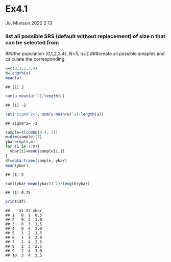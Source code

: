 Ex4.1
================
Jo, Munsun
2022 2 13

### list all possible SRS (default without replacement) of size n that can be selected from

\#\#\#the population {0,1,2,3,4}, N=5, n=2 \#\#\#create all possible
smaples and calculate the corresponding

``` r
u=c(0,1,2,3,4)
N=length(u)
mean(u)
```

    ## [1] 2

``` r
sum(u-mean(u)^2)/length(u)
```

    ## [1] -2

``` r
cat("sigma^2=", sum(u-mean(u)^2)/length(u))
```

    ## sigma^2= -2

``` r
sample=t(combn(0:4, 2))
m=dim(sample)[1]
ybar=rep(0,m)
for (i in 1:m){
  ybar[i]=mean(sample[i,])
}
df=data.frame(sample, ybar)
mean(ybar)
```

    ## [1] 2

``` r
sum((ybar-mean(ybar))^2)/length(ybar)
```

    ## [1] 0.75

``` r
print(df)
```

    ##    X1 X2 ybar
    ## 1   0  1  0.5
    ## 2   0  2  1.0
    ## 3   0  3  1.5
    ## 4   0  4  2.0
    ## 5   1  2  1.5
    ## 6   1  3  2.0
    ## 7   1  4  2.5
    ## 8   2  3  2.5
    ## 9   2  4  3.0
    ## 10  3  4  3.5
